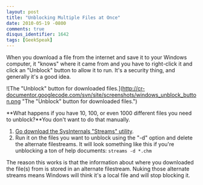 ```yaml
---
layout: post
title: "Unblocking Multiple Files at Once"
date: 2010-05-19 -0800
comments: true
disqus_identifier: 1642
tags: [GeekSpeak]
---
```

When you download a file from the internet and save it to your Windows
computer, it "knows" where it came from and you have to right-click it
and click an "Unblock" button to allow it to run. It's a security thing,
and generally it's a good idea.

![The "Unblock" button for downloaded
files.](http://cr-documentor.googlecode.com/svn/site/screenshots/windows_unblock_button.png "The "Unblock" button for downloaded files.")

**What happens if you have 10, 100, or even 1000 different files you
need to unblock?**You don't want to do that manually.

1.  [Go download the SysInternals "Streams"
    utility](http://technet.microsoft.com/en-us/sysinternals/bb897440.aspx).
2.  Run it on the files you want to unblock using the "-d" option and
    delete the alternate filestreams. It will look something like this
    if you're unblocking a ton of help documents: 
    `streams -d *.chm`

The reason this works is that the information about where you downloaded
the file(s) from is stored in an alternate filestream. Nuking those
alternate streams means Windows will think it's a local file and will
stop blocking it.

